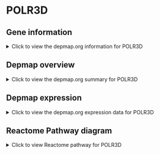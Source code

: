<h1>POLR3D</h1>

<h2>Gene information</h2>
<details>
  <summary>Click to view the depmap.org information for POLR3D</summary>
  <iframe src="https://depmap.org/portal/gene/POLR3D?tab=about" style="border:none;width:100%;height:800px"></iframe>
</details>

<h2>Depmap overview</h2>
<details>
  <summary>Click to view the depmap.org summary for POLR3D</summary>
  <iframe src="https://depmap.org/portal/gene/POLR3D?tab=overview" style="border:none;width:100%;height:800px"></iframe>
</details>

<h2>Depmap expression</h2>
<details>
  <summary>Click to view the depmap.org expression data for POLR3D</summary>
  <iframe src="https://depmap.org/portal/gene/POLR3D?tab=characterization" style="border:none;width:100%;height:800px"></iframe>
</details>



<h2>Reactome Pathway diagram</h2>
<details>
  <summary>Click to view Reactome pathway for POLR3D</summary>
  <p>RNA Polymerase III Transcription Initiation From Type 3 Promoter</p>
  <iframe src="https://reactome.org/PathwayBrowser/#/R-HSA-76071" style="border:none;width:100%;height:800px"></iframe>
</details>



